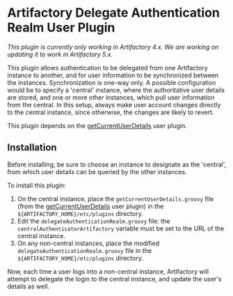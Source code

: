Artifactory Delegate Authentication Realm User Plugin
=====================================================

*This plugin is currently only working in Artifactory 4.x. We are working on updating it to work in Artifactory 5.x.*

This plugin allows authentication to be delegated from one Artifactory instance
to another, and for user information to be synchronized between the instances.
Synchronization is one-way only. A possible configuration would be to specify
a 'central' instance, where the authoritative user details are stored, and one
or more other instances, which pull user information from the central. In this
setup, always make user account changes directly to the central instance, since
otherwise, the changes are likely to revert.

This plugin depends on the [getCurrentUserDetails][] user plugin.

Installation
------------

Before installing, be sure to choose an instance to designate as the 'central',
from which user details can be queried by the other instances.

To install this plugin:

1. On the central instance, place the `getCurrentUserDetails.groovy` file (from
   the [getCurrentUserDetails][] user plugin) in the
   `${ARTIFACTORY_HOME}/etc/plugins` directory.
2. Edit the `delegateAuthenticationRealm.groovy` file: the
   `centralAuthenticatorArtifactory` variable must be set to the URL of the
   central instance.
3. On any non-central instances, place the modified
   `delegateAuthenticationRealm.groovy` file in the
   `${ARTIFACTORY_HOME}/etc/plugins` directory.

Now, each time a user logs into a non-central instance, Artifactory will attempt
to delegate the login to the central instance, and update the user's details as
well.

[getCurrentUserDetails]: https://github.com/JFrogDev/artifactory-user-plugins/tree/master/security/getCurrentUserDetails
